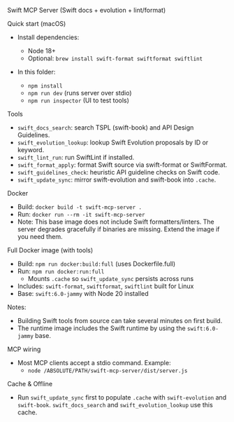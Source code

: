 Swift MCP Server (Swift docs + evolution + lint/format)

Quick start (macOS)

- Install dependencies:
  - Node 18+
  - Optional: `brew install swift-format swiftformat swiftlint`

- In this folder:
  - `npm install`
  - `npm run dev` (runs server over stdio)
  - `npm run inspector` (UI to test tools)

Tools

- `swift_docs_search`: search TSPL (swift-book) and API Design Guidelines.
- `swift_evolution_lookup`: lookup Swift Evolution proposals by ID or keyword.
- `swift_lint_run`: run SwiftLint if installed.
- `swift_format_apply`: format Swift source via swift-format or SwiftFormat.
- `swift_guidelines_check`: heuristic API guideline checks on Swift code.
- `swift_update_sync`: mirror swift-evolution and swift-book into `.cache`.

Docker

- Build: `docker build -t swift-mcp-server .`
- Run: `docker run --rm -it swift-mcp-server`
- Note: This base image does not include Swift formatters/linters. The server
  degrades gracefully if binaries are missing. Extend the image if you need them.

Full Docker image (with tools)

- Build: `npm run docker:build:full` (uses Dockerfile.full)
- Run: `npm run docker:run:full`
  - Mounts `.cache` so `swift_update_sync` persists across runs
- Includes: `swift-format`, `swiftformat`, `swiftlint` built for Linux
- Base: `swift:6.0-jammy` with Node 20 installed

Notes:
- Building Swift tools from source can take several minutes on first build.
- The runtime image includes the Swift runtime by using the `swift:6.0-jammy` base.

MCP wiring

- Most MCP clients accept a stdio command. Example:
  - `node /ABSOLUTE/PATH/swift-mcp-server/dist/server.js`

Cache & Offline

- Run `swift_update_sync` first to populate `.cache` with `swift-evolution` and
  `swift-book`. `swift_docs_search` and `swift_evolution_lookup` use this cache.
